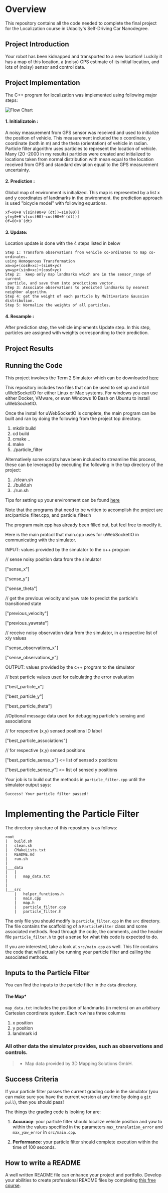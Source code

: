 [//]: # (Image References) 
[FC]: ./data/no-log/flow_chart.png
[P20]: ./data/no-log/flow_chart.png
# Overview
This repository contains all the code needed to complete the final project for the Localization course in Udacity's Self-Driving Car Nanodegree.

## Project Introduction
Your robot has been kidnapped and transported to a new location! Luckily it has a map of this location, a (noisy) GPS estimate of its initial location, and lots of (noisy) sensor and control data.

## Project Implementation
The C++ program for localization was implemented using following major steps:

![Flow Chart][FC]

#### 1. Initializatoin :
A noisy measurement from GPS sensor was received and used to initialize the position of vehicle. This measurement included the x coordinate, y coordinate (both in m) and the theta (orientation) of vehicle in radian. Particle filter algorithm uses particles to represent the location of vehicle. Many (20 -2000 in my results) particles were created and initialized to locations taken from normal distribution with mean equal to the location received from GPS and standard deviation equal to the GPS measurement uncertainty. 

#### 2. Prediction : 
Global map of environment is initialized. This map is represented by a list x and y coordinates of landmarks in the environment. the prediction approach is used "bicycle model" with following equations.

	xf=x0+θ˙v[sin(θ0+θ˙(dt))−sin(θ0)]
	yf=y0+θ˙v[cos(θ0)−cos(θ0+θ˙(dt))]
	θf=θ0+θ˙(dt)

#### 3. Update:  
 Location update is done with the 4 steps listed in below
    
    Step 1: Transform observations from vehicle co-ordinates to map co-ordinates.
	using Homogenous Transformation
	xm=xp+(cosθ×xc)−(sinθ×yc)
	ym=yp+(sinθ×xc)+(cosθ×yc)       
    Step 2:  keep only map landmarks which are in the sensor_range of current
     particle, and save them into predictions vector.     
    Step 3: Associate observations to predicted landmarks by nearest neighbor algorithm.
    Step 4: get the weight of each particle by Multivariate Gaussian distribution.
    Step 5: Normalize the weights of all particles.
#### 4. Resample :  
After prediction step, the vehicle implements Update step. In this step, particles are assigned with weights corresponding to their prediction.

## Project Results

## Running the Code
This project involves the Term 2 Simulator which can be downloaded [here](https://github.com/udacity/self-driving-car-sim/releases)

This repository includes two files that can be used to set up and intall uWebSocketIO for either Linux or Mac systems. For windows you can use either Docker, VMware, or even Windows 10 Bash on Ubuntu to install uWebSocketIO.

Once the install for uWebSocketIO is complete, the main program can be built and ran by doing the following from the project top directory.

1. mkdir build
2. cd build
3. cmake ..
4. make
5. ./particle_filter

Alternatively some scripts have been included to streamline this process, these can be leveraged by executing the following in the top directory of the project:

1. ./clean.sh
2. ./build.sh
3. ./run.sh

Tips for setting up your environment can be found [here](https://classroom.udacity.com/nanodegrees/nd013/parts/40f38239-66b6-46ec-ae68-03afd8a601c8/modules/0949fca6-b379-42af-a919-ee50aa304e6a/lessons/f758c44c-5e40-4e01-93b5-1a82aa4e044f/concepts/23d376c7-0195-4276-bdf0-e02f1f3c665d)

Note that the programs that need to be written to accomplish the project are src/particle_filter.cpp, and particle_filter.h

The program main.cpp has already been filled out, but feel free to modify it.

Here is the main protcol that main.cpp uses for uWebSocketIO in communicating with the simulator.

INPUT: values provided by the simulator to the c++ program

// sense noisy position data from the simulator

["sense_x"] 

["sense_y"] 

["sense_theta"] 

// get the previous velocity and yaw rate to predict the particle's transitioned state

["previous_velocity"]

["previous_yawrate"]

// receive noisy observation data from the simulator, in a respective list of x/y values

["sense_observations_x"] 

["sense_observations_y"] 


OUTPUT: values provided by the c++ program to the simulator

// best particle values used for calculating the error evaluation

["best_particle_x"]

["best_particle_y"]

["best_particle_theta"] 

//Optional message data used for debugging particle's sensing and associations

// for respective (x,y) sensed positions ID label 

["best_particle_associations"]

// for respective (x,y) sensed positions

["best_particle_sense_x"] <= list of sensed x positions

["best_particle_sense_y"] <= list of sensed y positions


Your job is to build out the methods in `particle_filter.cpp` until the simulator output says:

```
Success! Your particle filter passed!
```

# Implementing the Particle Filter
The directory structure of this repository is as follows:

```
root
|   build.sh
|   clean.sh
|   CMakeLists.txt
|   README.md
|   run.sh
|
|___data
|   |   
|   |   map_data.txt
|   
|   
|___src
    |   helper_functions.h
    |   main.cpp
    |   map.h
    |   particle_filter.cpp
    |   particle_filter.h
```

The only file you should modify is `particle_filter.cpp` in the `src` directory. The file contains the scaffolding of a `ParticleFilter` class and some associated methods. Read through the code, the comments, and the header file `particle_filter.h` to get a sense for what this code is expected to do.

If you are interested, take a look at `src/main.cpp` as well. This file contains the code that will actually be running your particle filter and calling the associated methods.

## Inputs to the Particle Filter
You can find the inputs to the particle filter in the `data` directory. 

#### The Map*
`map_data.txt` includes the position of landmarks (in meters) on an arbitrary Cartesian coordinate system. Each row has three columns
1. x position
2. y position
3. landmark id

### All other data the simulator provides, such as observations and controls.

> * Map data provided by 3D Mapping Solutions GmbH.

## Success Criteria
If your particle filter passes the current grading code in the simulator (you can make sure you have the current version at any time by doing a `git pull`), then you should pass! 

The things the grading code is looking for are:


1. **Accuracy**: your particle filter should localize vehicle position and yaw to within the values specified in the parameters `max_translation_error` and `max_yaw_error` in `src/main.cpp`.

2. **Performance**: your particle filter should complete execution within the time of 100 seconds.

## How to write a README
A well written README file can enhance your project and portfolio.  Develop your abilities to create professional README files by completing [this free course](https://www.udacity.com/course/writing-readmes--ud777).



